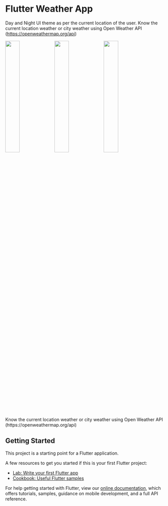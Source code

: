 # Flutter Weather App
Day and Night UI theme as per the current location of the user.
Know the current location weather or city weather using Open Weather API (https://openweathermap.org/api)
<p float="left">
  <img src="https://user-images.githubusercontent.com/81976919/114294651-ac96ea00-9abd-11eb-8632-7aacfb4f675e.png" width="30%" />
  <img src="https://user-images.githubusercontent.com/81976919/114294669-c0425080-9abd-11eb-838f-9c818ae9bdf0.png" width="30%" />
  <img src="https://user-images.githubusercontent.com/81976919/114294689-e962e100-9abd-11eb-9657-e4d9ea86c578.png" width="30%" />
</p> 
Know the current location weather or city weather using Open Weather API (https://openweathermap.org/api)


## Getting Started

This project is a starting point for a Flutter application.

A few resources to get you started if this is your first Flutter project:

- [Lab: Write your first Flutter app](https://flutter.dev/docs/get-started/codelab)
- [Cookbook: Useful Flutter samples](https://flutter.dev/docs/cookbook)

For help getting started with Flutter, view our
[online documentation](https://flutter.dev/docs), which offers tutorials,
samples, guidance on mobile development, and a full API reference.

